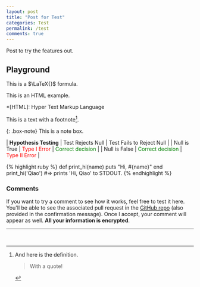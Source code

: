 ```yaml
---
layout: post
title: "Post for Test"
categories: Test
permalink: /test
comments: true
---
```


Post to try the features out.

## Playground

This is a $\LaTeX{}$ formula.

This is an HTML example.

*[HTML]: Hyper Text Markup Language

This is a text with a footnote[^1].

[^1]:
    And here is the definition.

    > With a quote!

{: .box-note}
This is a note box.

| **Hypothesis Testing** | Test Rejects Null | Test Fails to Reject Null |
| Null is True  | <span style="color: red">Type I Error</span>  | <span style="color: green">Correct decision</span> |
| Null is False | <span style="color: green">Correct decision</span> | <span style="color: red">Type II Error</span> |

{% highlight ruby %}
def print_hi(name)
  puts "Hi, #{name}"
end
print_hi('Qiao')
#=> prints 'Hi, Qiao' to STDOUT.
{% endhighlight %}

### Comments

If you want to try a comment to see how it works, feel free to test it here. You'll be able to see the associated pull request in the [GitHub repo](https://github.com/qiaohuang/qiaohuang.github.io/pulls) (also provided in the confirmation message). Once I accept, your comment will appear as well. __All your information is encrypted__.

---
<br>